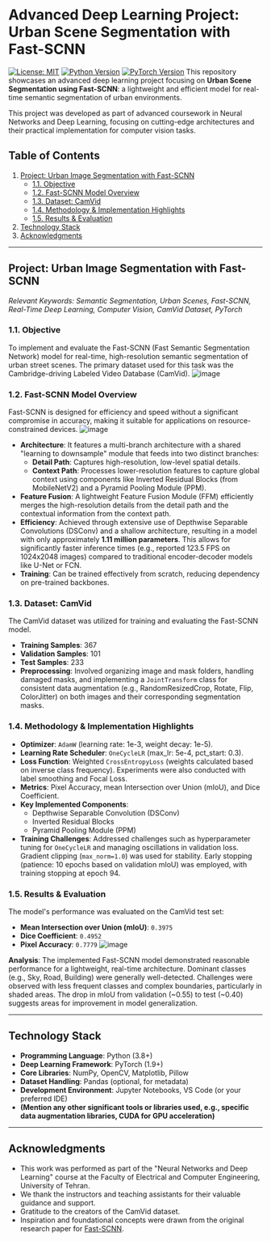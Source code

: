 

# Advanced Deep Learning Project: Urban Scene Segmentation with Fast-SCNN

[![License: MIT](https://img.shields.io/badge/License-MIT-yellow.svg)](https://opensource.org/licenses/MIT) [![Python Version](https://img.shields.io/badge/python-3.8%2B-blue.svg)](https://www.python.org/downloads/) [![PyTorch Version](https://img.shields.io/badge/pytorch-1.9%2B-orange.svg)](https://pytorch.org/) This repository showcases an advanced deep learning project focusing on **Urban Scene Segmentation using Fast-SCNN**: a lightweight and efficient model for real-time semantic segmentation of urban environments.

This project was developed as part of advanced coursework in Neural Networks and Deep Learning, focusing on cutting-edge architectures and their practical implementation for computer vision tasks.

## Table of Contents
1.  [Project: Urban Image Segmentation with Fast-SCNN](#project-urban-image-segmentation-with-fast-scnn)
    * [1.1. Objective](#11-objective)
    * [1.2. Fast-SCNN Model Overview](#12-fast-scnn-model-overview)
    * [1.3. Dataset: CamVid](#13-dataset-camvid)
    * [1.4. Methodology & Implementation Highlights](#14-methodology--implementation-highlights)
    * [1.5. Results & Evaluation](#15-results--evaluation)
2.  [Technology Stack](#technology-stack)
3.  [Acknowledgments](#acknowledgments)

---

## Project: Urban Image Segmentation with Fast-SCNN
*Relevant Keywords: Semantic Segmentation, Urban Scenes, Fast-SCNN, Real-Time Deep Learning, Computer Vision, CamVid Dataset, PyTorch*

### 1.1. Objective
To implement and evaluate the Fast-SCNN (Fast Semantic Segmentation Network) model for real-time, high-resolution semantic segmentation of urban street scenes. The primary dataset used for this task was the Cambridge-driving Labeled Video Database (CamVid).
![image](https://github.com/user-attachments/assets/30845b64-6495-44bf-bc5e-c9e25d4b9cdd)

### 1.2. Fast-SCNN Model Overview
Fast-SCNN is designed for efficiency and speed without a significant compromise in accuracy, making it suitable for applications on resource-constrained devices.
![image](https://github.com/user-attachments/assets/e7f087f6-9e34-4d03-9bd0-528ba209c309)

-   **Architecture**: It features a multi-branch architecture with a shared "learning to downsample" module that feeds into two distinct branches:
    -   **Detail Path**: Captures high-resolution, low-level spatial details.
    -   **Context Path**: Processes lower-resolution features to capture global context using components like Inverted Residual Blocks (from MobileNetV2) and a Pyramid Pooling Module (PPM).
-   **Feature Fusion**: A lightweight Feature Fusion Module (FFM) efficiently merges the high-resolution details from the detail path and the contextual information from the context path.
-   **Efficiency**: Achieved through extensive use of Depthwise Separable Convolutions (DSConv) and a shallow architecture, resulting in a model with only approximately **1.11 million parameters**. This allows for significantly faster inference times (e.g., reported 123.5 FPS on 1024x2048 images) compared to traditional encoder-decoder models like U-Net or FCN.
-   **Training**: Can be trained effectively from scratch, reducing dependency on pre-trained backbones.

### 1.3. Dataset: CamVid
The CamVid dataset was utilized for training and evaluating the Fast-SCNN model.
-   **Training Samples**: 367
-   **Validation Samples**: 101
-   **Test Samples**: 233
-   **Preprocessing**: Involved organizing image and mask folders, handling damaged masks, and implementing a `JointTransform` class for consistent data augmentation (e.g., RandomResizedCrop, Rotate, Flip, ColorJitter) on both images and their corresponding segmentation masks.

### 1.4. Methodology & Implementation Highlights
-   **Optimizer**: `AdamW` (learning rate: 1e-3, weight decay: 1e-5).
-   **Learning Rate Scheduler**: `OneCycleLR` (max_lr: 5e-4, pct_start: 0.3).
-   **Loss Function**: Weighted `CrossEntropyLoss` (weights calculated based on inverse class frequency). Experiments were also conducted with label smoothing and Focal Loss.
-   **Metrics**: Pixel Accuracy, mean Intersection over Union (mIoU), and Dice Coefficient.
-   **Key Implemented Components**:
    -   Depthwise Separable Convolution (DSConv)
    -   Inverted Residual Blocks
    -   Pyramid Pooling Module (PPM)
-   **Training Challenges**: Addressed challenges such as hyperparameter tuning for `OneCycleLR` and managing oscillations in validation loss. Gradient clipping (`max_norm=1.0`) was used for stability. Early stopping (patience: 10 epochs based on validation mIoU) was employed, with training stopping at epoch 94.

### 1.5. Results & Evaluation
The model's performance was evaluated on the CamVid test set:
-   **Mean Intersection over Union (mIoU)**: `0.3975`
-   **Dice Coefficient**: `0.4952`
-   **Pixel Accuracy**: `0.7779`
  ![image](https://github.com/user-attachments/assets/363dd57a-b12e-4f84-bb93-5351902d6dcd)


**Analysis**: The implemented Fast-SCNN model demonstrated reasonable performance for a lightweight, real-time architecture. Dominant classes (e.g., Sky, Road, Building) were generally well-detected. Challenges were observed with less frequent classes and complex boundaries, particularly in shaded areas. The drop in mIoU from validation (~0.55) to test (~0.40) suggests areas for improvement in model generalization.

---

## Technology Stack
-   **Programming Language**: Python (3.8+)
-   **Deep Learning Framework**: PyTorch (1.9+)
-   **Core Libraries**: NumPy, OpenCV, Matplotlib, Pillow
-   **Dataset Handling**: Pandas (optional, for metadata)
-   **Development Environment**: Jupyter Notebooks, VS Code (or your preferred IDE)
-   **(Mention any other significant tools or libraries used, e.g., specific data augmentation libraries, CUDA for GPU acceleration)**

---




## Acknowledgments
-   This work was performed as part of the "Neural Networks and Deep Learning" course at the Faculty of Electrical and Computer Engineering, University of Tehran.
-   We thank the instructors and teaching assistants for their valuable guidance and support.
-   Gratitude to the creators of the CamVid dataset.
-   Inspiration and foundational concepts were drawn from the original research paper for [Fast-SCNN](https://arxiv.org/pdf/1902.04502).
